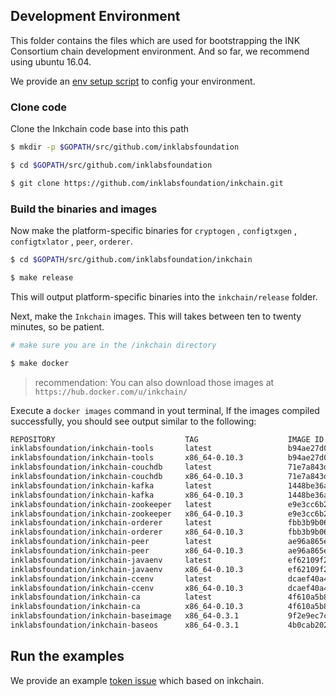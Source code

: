 ## Development Environment

This folder contains the files which are used for bootstrapping the INK Consortium chain development environment.
And so far, we recommend using ubuntu 16.04.

We provide an [env setup script](../devops/setup-env.sh) to config your environment.

### Clone code

Clone the Inkchain code base into this path 

```bash
$ mkdir -p $GOPATH/src/github.com/inklabsfoundation

$ cd $GOPATH/src/github.com/inklabsfoundation

$ git clone https://github.com/inklabsfoundation/inkchain.git

```

### Build the binaries and images

Now make the platform-specific binaries for `cryptogen` , `configtxgen` , `configtxlator` ,
`peer`, `orderer`.

```bash
$ cd $GOPATH/src/github.com/inklabsfoundation/inkchain

$ make release
```

This will output platform-specific binaries into the ``inkchain/release`` folder.

Next, make the `Inkchain` images. This will takes between ten to twenty minutes, so be patient.

```bash
# make sure you are in the /inkchain directory

$ make docker

```

> recommendation: You can also download those images at `https://hub.docker.com/u/inkchain/`

Execute a `docker images` command in yout terminal, If the images compiled successfully, you should
see output similar to the following:

```bash
REPOSITORY                             TAG                    IMAGE ID            CREATED             SIZE
inklabsfoundation/inkchain-tools       latest                 b94ae27d0032        8 days ago          1.342 GB
inklabsfoundation/inkchain-tools       x86_64-0.10.3          b94ae27d0032        8 days ago          1.342 GB
inklabsfoundation/inkchain-couchdb     latest                 71e7a843daac        8 days ago          1.514 GB
inklabsfoundation/inkchain-couchdb     x86_64-0.10.3          71e7a843daac        8 days ago          1.514 GB
inklabsfoundation/inkchain-kafka       latest                 1448be36a1d7        9 days ago          1.309 GB
inklabsfoundation/inkchain-kafka       x86_64-0.10.3          1448be36a1d7        9 days ago          1.309 GB
inklabsfoundation/inkchain-zookeeper   latest                 e9e3cc6b2883        9 days ago          1.327 GB
inklabsfoundation/inkchain-zookeeper   x86_64-0.10.3          e9e3cc6b2883        9 days ago          1.327 GB
inklabsfoundation/inkchain-orderer     latest                 fbb3b9b060a6        9 days ago          180.1 MB
inklabsfoundation/inkchain-orderer     x86_64-0.10.3          fbb3b9b060a6        9 days ago          180.1 MB
inklabsfoundation/inkchain-peer        latest                 ae96a865e213        9 days ago          183.4 MB
inklabsfoundation/inkchain-peer        x86_64-0.10.3          ae96a865e213        9 days ago          183.4 MB
inklabsfoundation/inkchain-javaenv     latest                 ef62109f2ad1        9 days ago          1.425 GB
inklabsfoundation/inkchain-javaenv     x86_64-0.10.3          ef62109f2ad1        9 days ago          1.425 GB
inklabsfoundation/inkchain-ccenv       latest                 dcaef40a4d5a        9 days ago          1.293 GB
inklabsfoundation/inkchain-ccenv       x86_64-0.10.3          dcaef40a4d5a        9 days ago          1.293 GB
inklabsfoundation/inkchain-ca          latest                 4f610a5b8393        7 weeks ago         238.2 MB
inklabsfoundation/inkchain-ca          x86_64-0.10.3          4f610a5b8393        7 weeks ago         238.2 MB
inklabsfoundation/inkchain-baseimage   x86_64-0.3.1           9f2e9ec7c527        7 months ago        1.268 GB
inklabsfoundation/inkchain-baseos      x86_64-0.3.1           4b0cab202084        7 months ago        156.6 MB
```

## Run the examples

We provide an example [token issue](../examples/cli_test) which based on inkchain.

